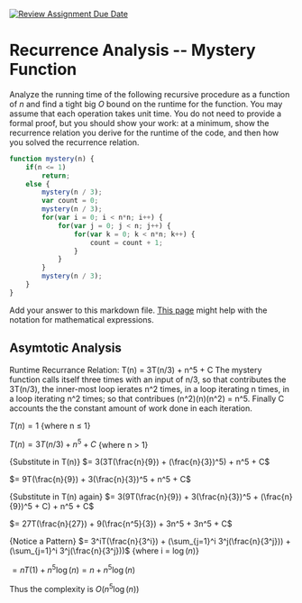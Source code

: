 [![Review Assignment Due Date](https://classroom.github.com/assets/deadline-readme-button-24ddc0f5d75046c5622901739e7c5dd533143b0c8e959d652212380cedb1ea36.svg)](https://classroom.github.com/a/OlW38W4k)
# Recurrence Analysis -- Mystery Function

Analyze the running time of the following recursive procedure as a function of
$n$ and find a tight big $O$ bound on the runtime for the function. You may
assume that each operation takes unit time. You do not need to provide a formal
proof, but you should show your work: at a minimum, show the recurrence relation
you derive for the runtime of the code, and then how you solved the recurrence
relation.

```javascript
function mystery(n) {
    if(n <= 1)
        return;
    else {
        mystery(n / 3);
        var count = 0;
        mystery(n / 3);
        for(var i = 0; i < n*n; i++) {
            for(var j = 0; j < n; j++) {
                for(var k = 0; k < n*n; k++) {
                    count = count + 1;
                }
            }
        }
        mystery(n / 3);
    }
}
```



Add your answer to this markdown file. [This
page](https://docs.github.com/en/get-started/writing-on-github/working-with-advanced-formatting/writing-mathematical-expressions)
might help with the notation for mathematical expressions.

## Asymtotic Analysis
Runtime Recurrance Relation: T(n) = 3T(n/3) + n^5 + C
The mystery function calls itself three times with an input of n/3, so that contributes the 3T(n/3), the inner-most loop ierates n^2 times, in a loop iterating n times, in a loop iterating n^2 times; so that contribues (n^2)(n)(n^2) = n^5. Finally C accounts the the constant amount of work done in each iteration.

$T(n) = 1$    {where n $\le$ 1}

$T(n) = 3T(n/3) + n^5 + C$    {where n > 1}

{Substitute in T(n)}
$= 3(3T(\frac{n}{9}) + (\frac{n}{3})^5) + n^5 + C$

$= 9T(\frac{n}{9}) + 3(\frac{n}{3})^5 + n^5 + C$

{Substitute in T(n) again}
$= 3(9T(\frac{n}{9}) + 3(\frac{n}{3})^5 + (\frac{n}{9})^5 + C) + n^5 + C$

$= 27T(\frac{n}{27}) + 9(\frac{n^5}{3}) + 3n^5 + 3n^5 + C$

{Notice a Pattern}
$= 3^iT(\frac{n}{3^i}) + (\sum_{j=1}^i 3^j(\frac{n}{3^j})) + (\sum_{j=1}^i 3^j(\frac{n}{3^j}))$    {where i = $\log(n)$}



$= nT(1) + n^5\log(n) = n + n^5\log(n)$

Thus the complexity is $O(n^5\log(n))$